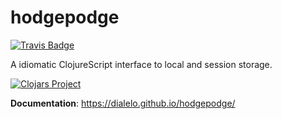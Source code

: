 hodgepodge
==========

[![Travis Badge](https://img.shields.io/travis/dialelo/hodgepodge.svg?style=flat)](https://travis-ci.org/dialelo/hodgepodge "Build in Travis-CI")

A idiomatic ClojureScript interface to local and session storage.

[![Clojars Project](http://clojars.org/hodgepodge/latest-version.svg)](http://clojars.org/hodgepodge)

**Documentation**: https://dialelo.github.io/hodgepodge/
